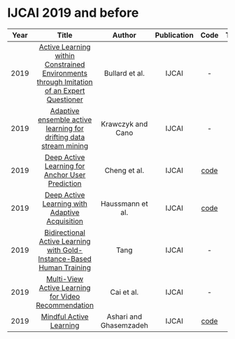 # IJCAI 2019 and before

| Year |                                                                  Title                                                                  |         Author         | Publication |                      Code                      | Tags | Notes |
|:----:|:---------------------------------------------------------------------------------------------------------------------------------------:|:----------------------:|:-----------:|:----------------------------------------------:|:----:|:-----:|
| 2019 | [Active Learning within Constrained Environments through Imitation of an Expert Questioner](https://www.ijcai.org/proceedings/2019/283) |     Bullard et al.     |    IJCAI    |                       -                        |      |       |
| 2019 |             [Adaptive ensemble active learning for drifting data stream mining](https://www.ijcai.org/proceedings/2019/383)             |   Krawczyk and Cano    |    IJCAI    |                       -                        |      |       |
| 2019 |                      [Deep Active Learning for Anchor User Prediction](https://www.ijcai.org/proceedings/2019/298)                      |      Cheng et al.      |    IJCAI    |   [code](https://github.com/chengaf/DALAUP)    |      |       |
| 2019 |                      [Deep Active Learning with Adaptive Acquisition](https://www.ijcai.org/proceedings/2019/343)                       |    Haussmann et al.    |    IJCAI    | [code](https://github.com/manuelhaussmann/ral) |      |       |
| 2019 |           [Bidirectional Active Learning with Gold-Instance-Based Human Training](https://www.ijcai.org/proceedings/2019/830)           |          Tang          |    IJCAI    |                       -                        |      |       |
| 2019 |                    [Multi-View Active Learning for Video Recommendation](https://www.ijcai.org/proceedings/2019/284)                    |       Cai et al.       |    IJCAI    |                       -                        |      |       |
| 2019 |                                  [Mindful Active Learning](https://www.ijcai.org/proceedings/2019/314)                                  | Ashari and Ghasemzadeh |    IJCAI    |     [code](https://github.com/zhesna/EMMA)     |      |       |
